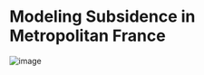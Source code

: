 # Modeling Subsidence in Metropolitan France
![image](https://user-images.githubusercontent.com/73877146/135266286-8a403de8-478b-47f7-9dcf-4672a03e1683.png)
